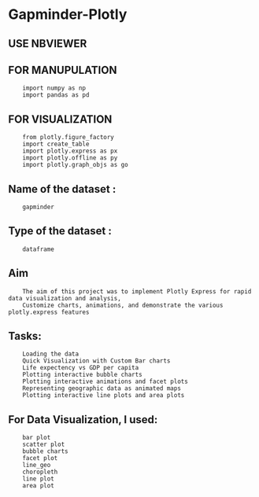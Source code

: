 # Gapminder-Plotly

## USE NBVIEWER

## FOR MANUPULATION  
        import numpy as np
        import pandas as pd

## FOR VISUALIZATION 
        from plotly.figure_factory 
        import create_table
        import plotly.express as px
        import plotly.offline as py
        import plotly.graph_objs as go
                  
## Name of the dataset : 
        gapminder

## Type of the dataset : 
        dataframe

## Aim
        The aim of this project was to implement Plotly Express for rapid data visualization and analysis, 
        Customize charts, animations, and demonstrate the various plotly.express features

## Tasks:
        Loading the data
        Quick Visualization with Custom Bar charts
        Life expectency vs GDP per capita
        Plotting interactive bubble charts
        Plotting interactive animations and facet plots
        Representing geographic data as animated maps
        Plotting interactive line plots and area plots

## For Data Visualization, I used:
        bar plot
        scatter plot
        bubble charts
        facet plot
        line_geo
        choropleth
        line plot
        area plot
